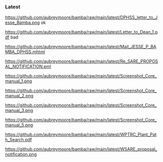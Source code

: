 ### Latest

<https://github.com/aubreymoore/bamba/raw/main/latest/DPHSS_letter_to_Jesse_Bamba.png> ok

<https://github.com/aubreymoore/bamba/raw/main/latest/Letter_to_Dean_1.pdf> bad

<https://github.com/aubreymoore/bamba/raw/main/latest/Mail_JESSE_P_BAMBA_DPHSS.mhtml>

<https://github.com/aubreymoore/bamba/raw/main/latest/Re_SARE_PROPOSAL_NOTIFICATION.eml>

<https://github.com/aubreymoore/bamba/raw/main/latest/Screenshot_Core_manual_1.png>

<https://github.com/aubreymoore/bamba/raw/main/latest/Screenshot_Core_manual_2.png>

<https://github.com/aubreymoore/bamba/raw/main/latest/Screenshot_Core_manual_3.png>

<https://github.com/aubreymoore/bamba/raw/main/latest/Screenshot_Core_manual_5.png>

<https://github.com/aubreymoore/bamba/raw/main/latest/WPTRC_Plant_Path_Search.pdf>

<https://github.com/aubreymoore/bamba/raw/main/latest/WSARE_proposal_notification.png>
